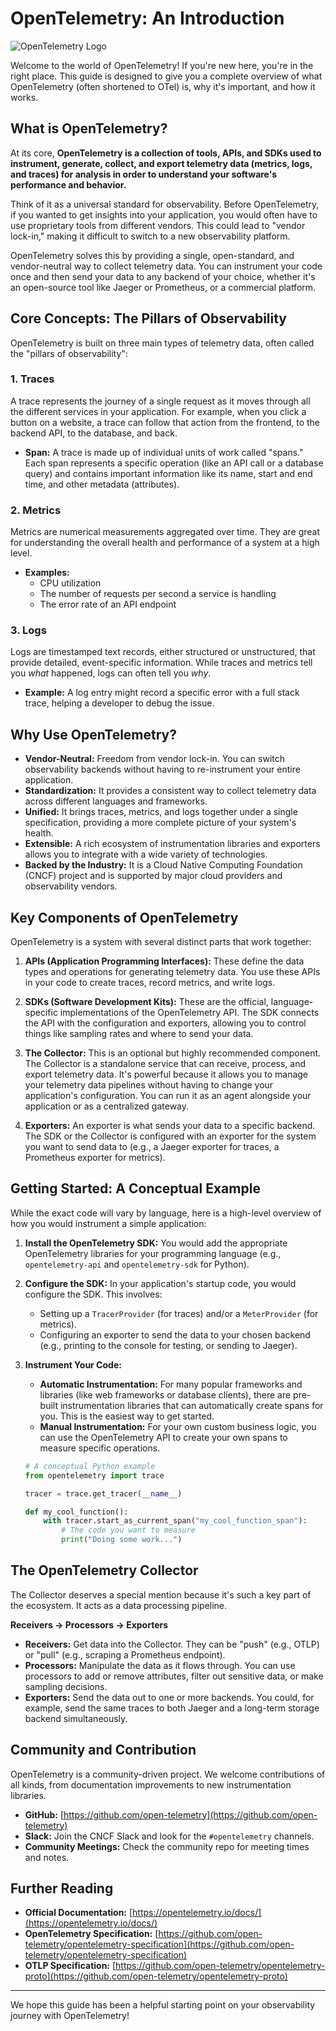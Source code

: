 # OpenTelemetry: An Introduction

![OpenTelemetry Logo](https://opentelemetry.io/img/logos/opentelemetry-logo-nav.png)

Welcome to the world of OpenTelemetry! If you're new here, you're in the right place. This guide is designed to give you a complete overview of what OpenTelemetry (often shortened to OTel) is, why it's important, and how it works.

## What is OpenTelemetry?

At its core, **OpenTelemetry is a collection of tools, APIs, and SDKs used to instrument, generate, collect, and export telemetry data (metrics, logs, and traces) for analysis in order to understand your software's performance and behavior.**

Think of it as a universal standard for observability. Before OpenTelemetry, if you wanted to get insights into your application, you would often have to use proprietary tools from different vendors. This could lead to "vendor lock-in," making it difficult to switch to a new observability platform.

OpenTelemetry solves this by providing a single, open-standard, and vendor-neutral way to collect telemetry data. You can instrument your code once and then send your data to any backend of your choice, whether it's an open-source tool like Jaeger or Prometheus, or a commercial platform.

## Core Concepts: The Pillars of Observability

OpenTelemetry is built on three main types of telemetry data, often called the "pillars of observability":

### 1. Traces

A trace represents the journey of a single request as it moves through all the different services in your application. For example, when you click a button on a website, a trace can follow that action from the frontend, to the backend API, to the database, and back.

* **Span:** A trace is made up of individual units of work called "spans." Each span represents a specific operation (like an API call or a database query) and contains important information like its name, start and end time, and other metadata (attributes).

### 2. Metrics

Metrics are numerical measurements aggregated over time. They are great for understanding the overall health and performance of a system at a high level.

* **Examples:**
    * CPU utilization
    * The number of requests per second a service is handling
    * The error rate of an API endpoint

### 3. Logs

Logs are timestamped text records, either structured or unstructured, that provide detailed, event-specific information. While traces and metrics tell you *what* happened, logs can often tell you *why*.

* **Example:** A log entry might record a specific error with a full stack trace, helping a developer to debug the issue.

## Why Use OpenTelemetry?

* **Vendor-Neutral:** Freedom from vendor lock-in. You can switch observability backends without having to re-instrument your entire application.
* **Standardization:** It provides a consistent way to collect telemetry data across different languages and frameworks.
* **Unified:** It brings traces, metrics, and logs together under a single specification, providing a more complete picture of your system's health.
* **Extensible:** A rich ecosystem of instrumentation libraries and exporters allows you to integrate with a wide variety of technologies.
* **Backed by the Industry:** It is a Cloud Native Computing Foundation (CNCF) project and is supported by major cloud providers and observability vendors.

## Key Components of OpenTelemetry

OpenTelemetry is a system with several distinct parts that work together:

1.  **APIs (Application Programming Interfaces):** These define the data types and operations for generating telemetry data. You use these APIs in your code to create traces, record metrics, and write logs.

2.  **SDKs (Software Development Kits):** These are the official, language-specific implementations of the OpenTelemetry API. The SDK connects the API with the configuration and exporters, allowing you to control things like sampling rates and where to send your data.

3.  **The Collector:** This is an optional but highly recommended component. The Collector is a standalone service that can receive, process, and export telemetry data. It's powerful because it allows you to manage your telemetry data pipelines without having to change your application's configuration. You can run it as an agent alongside your application or as a centralized gateway.

4.  **Exporters:** An exporter is what sends your data to a specific backend. The SDK or the Collector is configured with an exporter for the system you want to send data to (e.g., a Jaeger exporter for traces, a Prometheus exporter for metrics).

## Getting Started: A Conceptual Example

While the exact code will vary by language, here is a high-level overview of how you would instrument a simple application:

1.  **Install the OpenTelemetry SDK:** You would add the appropriate OpenTelemetry libraries for your programming language (e.g., `opentelemetry-api` and `opentelemetry-sdk` for Python).

2.  **Configure the SDK:** In your application's startup code, you would configure the SDK. This involves:
    * Setting up a `TracerProvider` (for traces) and/or a `MeterProvider` (for metrics).
    * Configuring an exporter to send the data to your chosen backend (e.g., printing to the console for testing, or sending to Jaeger).

3.  **Instrument Your Code:**
    * **Automatic Instrumentation:** For many popular frameworks and libraries (like web frameworks or database clients), there are pre-built instrumentation libraries that can automatically create spans for you. This is the easiest way to get started.
    * **Manual Instrumentation:** For your own custom business logic, you can use the OpenTelemetry API to create your own spans to measure specific operations.

    ```python
    # A conceptual Python example
    from opentelemetry import trace

    tracer = trace.get_tracer(__name__)

    def my_cool_function():
        with tracer.start_as_current_span("my_cool_function_span"):
            # The code you want to measure
            print("Doing some work...")
    ```

## The OpenTelemetry Collector

The Collector deserves a special mention because it's such a key part of the ecosystem. It acts as a data processing pipeline.

**Receivers -> Processors -> Exporters**

* **Receivers:** Get data into the Collector. They can be "push" (e.g., OTLP) or "pull" (e.g., scraping a Prometheus endpoint).
* **Processors:** Manipulate the data as it flows through. You can use processors to add or remove attributes, filter out sensitive data, or make sampling decisions.
* **Exporters:** Send the data out to one or more backends. You could, for example, send the same traces to both Jaeger and a long-term storage backend simultaneously.

## Community and Contribution

OpenTelemetry is a community-driven project. We welcome contributions of all kinds, from documentation improvements to new instrumentation libraries.

* **GitHub:** [https://github.com/open-telemetry](https://github.com/open-telemetry)
* **Slack:** Join the CNCF Slack and look for the `#opentelemetry` channels.
* **Community Meetings:** Check the community repo for meeting times and notes.

## Further Reading

* **Official Documentation:** [https://opentelemetry.io/docs/](https://opentelemetry.io/docs/)
* **OpenTelemetry Specification:** [https://github.com/open-telemetry/opentelemetry-specification](https://github.com/open-telemetry/opentelemetry-specification)
* **OTLP Specification:** [https://github.com/open-telemetry/opentelemetry-proto](https://github.com/open-telemetry/opentelemetry-proto)

---
We hope this guide has been a helpful starting point on your observability journey with OpenTelemetry!
